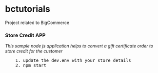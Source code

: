 # bctutorials
Project related to BigCommerce 



### Store Credit APP
 *This sample node js application helps to convert a gift certificate order to store credit for the customer*
 <pre>
    1. update the dev.env with your store details
    2. npm start
</pre>
